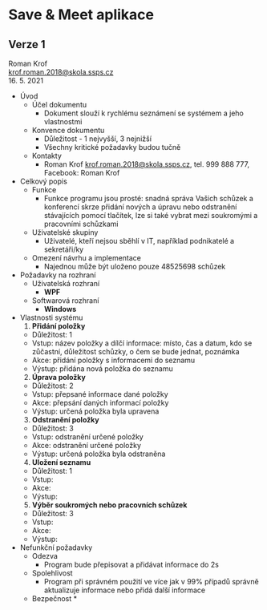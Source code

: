 # Save & Meet aplikace
## Verze 1

Roman Krof <br/>
krof.roman.2018@skola.ssps.cz <br/>
16. 5. 2021

* Úvod
  * Účel dokumentu
    * Dokument slouží k rychlému seznámení se systémem a jeho vlastnostmi
  * Konvence dokumentu
    * Důležitost - 1 nejvyšší, 3 nejnižší
    * Všechny kritické požadavky budou tučně
  * Kontakty
    * Roman Krof krof.roman.2018@skola.ssps.cz, tel. 999 888 777, Facebook: Roman Krof
* Celkový popis
  * Funkce
    * Funkce programu jsou prosté: snadná správa Vašich schůzek a konferencí skrze přidání nových a úpravu nebo odstranění stávajících pomocí tlačítek, lze si také vybrat mezi soukromými a pracovními schůzkami
  * Uživatelské skupiny
    * Uživatelé, kteří nejsou sběhlí v IT, například podnikatelé a sekretáři/ky
  * Omezení návrhu a implementace
    * Najednou může být uloženo pouze 48525698 schůzek
* Požadavky na rozhraní
  * Uživatelská rozhraní
    * **WPF**
  * Softwarová rozhraní
    * **Windows**
* Vlastnosti systému
  1. **Přidání položky**
    * Důležitost: 1
    * Vstup: název položky a dílčí informace: místo, čas a datum, kdo se zůčastní, důležitost schůzky, o čem se bude jednat, poznámka
    * Akce: přidání položky s informacemi do seznamu
    * Výstup: přidána nová položka do seznamu
  2. **Úprava položky**
    * Důležitost: 2
    * Vstup: přepsané informace dané položky
    * Akce: přepsání daných informací položky
    * Výstup: určená položka byla upravena
  3. **Odstranění položky**
    * Důležitost: 3
    * Vstup: odstranění určené položky
    * Akce: odstranění určené položky
    * Výstup: určená položka byla odstraněna
  4. **Uložení seznamu**
    * Důležitost: 1
    * Vstup: 
    * Akce: 
    * Výstup: 
  5. **Výběr soukromých nebo pracovních schůzek**
    * Důležitost: 3
    * Vstup: 
    * Akce: 
    * Výstup: 
* Nefunkční požadavky
  * Odezva
    * Program bude přepisovat a přidávat informace do 2s
  * Spolehlivost
    * Program při správném použití ve více jak v 99% případů správně aktualizuje informace nebo přidá další informace
  * Bezpečnost
    * 
